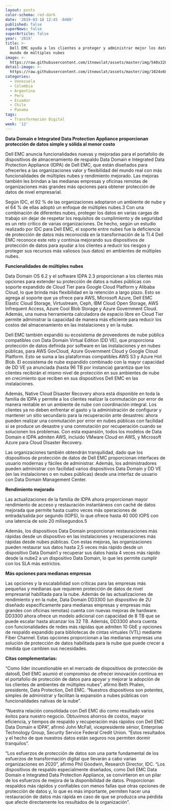 ```yaml
---
layout: posts
color-schema: red-dark
date: '2019-03-18 12:45 -0400'
published: false
superNews: false
superArticle: false
year: '2019'
title: >-
  Dell EMC ayuda a los clientes a proteger y administrar mejor los datos en un
  mundo de múltiples nubes
image: >-
  https://raw.githubusercontent.com/itnewslat/assets/master/img/540x320/banco-de-datos-p.jpg
detail-image: >-
  https://raw.githubusercontent.com/itnewslat/assets/master/img/1024x680/banco-de-datos-g.jpg
categories:
  - Venezuela
  - Colombia
  - Argentina
  - Perú
  - Ecuador
  - Chile
  - Panama
tags:
  - Transformación Digital
week: '12'
---
```

**Data Domain e Integrated Data Protection Appliance proporcionan protección de datos simple y sólida al menor costo**

Dell EMC anuncia funcionalidades nuevas y mejoradas para el portafolio de dispositivos de almacenamiento de respaldo Data Domain e Integrated Data Protection Appliance (IDPA) de Dell EMC, que están diseñados para ofrecerles a las organizaciones valor y flexibilidad del mundo real con más funcionalidades de múltiples nubes y rendimiento mejorado. Las mejoras también les brindan a las medianas empresas y oficinas remotas de organizaciones más grandes más opciones para obtener protección de datos de nivel empresarial.

Según IDC, el 92 % de las organizaciones adoptaron un ambiente de nube y el 64 % de ellas adoptó un enfoque de múltiples nubes.3 Con una combinación de diferentes nubes, proteger los datos en varias cargas de trabajo sin dejar de respetar los requisitos de cumplimiento y de seguridad es un reto crítico de varias organizaciones. De hecho, según un estudio realizado por IDC para Dell EMC, el soporte entre nubes fue la deficiencia de protección de datos más reconocida en la transformación de la TI.4 Dell EMC reconoce este reto y continúa mejorando sus dispositivos de protección de datos para ayudar a los clientes a reducir los riesgos y proteger sus recursos más valiosos (sus datos) en ambientes de múltiples nubes.   

**Funcionalidades de múltiples nubes**

Data Domain OS 6.2 y el software IDPA 2.3 proporcionan a los clientes más opciones para extender su protección de datos a nubes públicas con soporte expandido de Cloud Tier para Google Cloud Platform y Alibaba Cloud, lo que brinda más flexibilidad en la retención a largo plazo. Esto se agrega al soporte que ya ofrece para AWS, Microsoft Azure, Dell EMC Elastic Cloud Storage, Virtustream, Ceph, IBM Cloud Open Storage, AWS Infrequent Access, Azure Cool Blob Storage y Azure Government Cloud. Además, una nueva herramienta calculadora de espacio libre en Cloud Tier permite administrar la capacidad de manera más eficiente para reducir los costos del almacenamiento en las instalaciones y en la nube.

Dell EMC también expandió su ecosistema de proveedores de nube pública compatibles con Data Domain Virtual Edition (DD VE), que proporciona protección de datos definida por software en las instalaciones y en nubes públicas, para AWS GovCloud, Azure Government Cloud y Google Cloud Platform. Esto se suma a las plataformas compatibles AWS S3 y Azure Hot Blob. El ecosistema de nube expandido combinado con la mayor capacidad de DD VE ya anunciada (hasta 96 TB por instancia) garantiza que los clientes recibirán el mismo nivel de protección en sus ambientes de nube en crecimiento que reciben en sus dispositivos Dell EMC en las instalaciones. 

Además, Native Cloud Disaster Recovery ahora está disponible en toda la familia de IDPA y permite a los clientes realizar la conmutación por error de manera rentable en un ambiente de nube con coordinación integral. Los clientes ya no deben enfrentar el gasto y la administración de configurar y mantener un sitio secundario para la recuperación ante desastres: ahora pueden realizar una conmutación por error en nubes públicas con facilidad si se produce un desastre y una conmutación por recuperación cuando se solucionen los problemas. Con esta expansión, todos los modelos de Data Domain e IDPA admiten AWS, incluido VMware Cloud en AWS, y Microsoft Azure para Cloud Disaster Recovery.

Las organizaciones también obtendrán tranquilidad, dado que los dispositivos de protección de datos de Dell EMC proporcionan interfaces de usuario modernas y fáciles de administrar. Además, los administradores pueden administrar con facilidad varios dispositivos Data Domain y DD VE (en las instalaciones o en nubes públicas) desde una interfaz de usuario con Data Domain Management Center.

**Rendimiento mejorado**

Las actualizaciones de la familia de IDPA ahora proporcionan mayor rendimiento de acceso y restauración instantáneos con caché de datos mejorada que permite hasta cuatro veces más operaciones de entrada/salida por segundo (IOPS), lo que ofrece hasta 40 000 IOPS con una latencia de solo 20 milisegundos.5 

Además, los dispositivos Data Domain proporcionan restauraciones más rápidas desde un dispositivo en las instalaciones y recuperaciones más rápidas desde nubes públicas. Con estas mejoras, las organizaciones pueden restaurar sus datos hasta 2,5 veces más rápido desde un dispositivo Data Domain1 y recuperar sus datos hasta 4 veces más rápido desde la nube2 a un dispositivo Data Domain, lo que les permite cumplir con los SLA más estrictos.

**Más opciones para medianas empresas**

Las opciones y la escalabilidad son críticas para las empresas más pequeñas y medianas que requieren protección de datos de nivel empresarial habilitada para la nube. Además de las actualizaciones de rendimiento y en la nube, Data Domain DD3300 (un dispositivo de 2U diseñado específicamente para medianas empresas y empresas más grandes con oficinas remotas) cuenta con nuevas mejoras de hardware. DD3300 ahora ofrece un modelo adicional con capacidad de 8 TB que se puede escalar hasta alcanzar los 32 TB. Además, DD3300 ahora cuenta con funcionalidades de redes más rápidas que admiten 10 GbE y opciones de respaldo expandido para bibliotecas de cintas virtuales (VTL) mediante Fiber Channel. Estas opciones proporcionan a las medianas empresas una solución de protección de datos habilitada para la nube que puede crecer a medida que cambien sus necesidades.

**Citas complementarias:**

“Como líder incuestionable en el mercado de dispositivos de protección de datos6, Dell EMC asumió el compromiso de ofrecer innovación continua en el portafolio de protección de datos para apoyar y mejorar la adopción de los clientes de ambientes de múltiples nubes”, afirmó Beth Phalen, presidente, Data Protection, Dell EMC. “Nuestros dispositivos son potentes, simples de administrar y facilitan la expansión a nubes públicas con funcionalidades nativas de la nube”.

“Nuestra relación consolidada con Dell EMC dio como resultado varios éxitos para nuestro negocio. Obtuvimos ahorros de costos, mayor eficiencia, y tiempos de respaldo y recuperación más rápidos con Dell EMC Data Domain e IDPA”, afirmó John McFall, vicepresidente sénior, Enterprise Technology Group, Security Service Federal Credit Union. “Estos resultados y el hecho de que nuestros datos están seguros nos permiten dormir tranquilos”. 

“Los esfuerzos de protección de datos son una parte fundamental de los esfuerzos de transformación digital que llevarán a cabo varias organizaciones en 2020”, afirmó Phil Goodwin, Research Director, IDC. “Los dispositivos de respaldo especialmente diseñados, como Dell EMC Data Domain e Integrated Data Protection Appliance, se convirtieron en un pilar de los esfuerzos de mejora de la disponibilidad de datos. Proporcionan respaldos más rápidos y confiables con menos fallas que otras opciones de protección de datos y, lo que es más importante, permiten hacer una restauración de datos más rápida en caso de que se produzca una pérdida que afecte directamente los resultados de la organización”.

